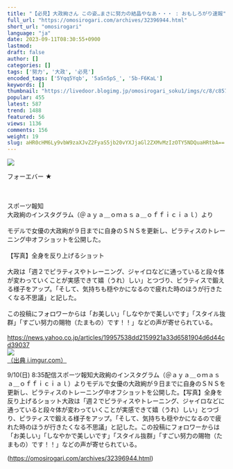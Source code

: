 ```yaml
---
title: "【必見】大政絢さん この姿…まさに努力の結晶やなあ・・・ : おもしろがり速報"
full_url: "https://omosirogari.com/archives/32396944.html"
short_url: "omosirogari"
language: "ja"
date: 2023-09-11T08:30:55+0900
lastmod: 
draft: false
author: []
categories: []
tags: ['努力', '大政', '必見']
encoded_tags: ['5Yqq5Yqb', '5aSn5pS_', '5b-F6KaL']
keywords: []
thumbnail: "https://livedoor.blogimg.jp/omosirogari_soku1/imgs/c/8/c857c280.jpg"
popular: 455
latest: 587
trend: 1488
featured: 56
views: 1136
comments: 156
weight: 19
slug: aHR0cHM6Ly9vbW9zaXJvZ2FyaS5jb20vYXJjaGl2ZXMvMzIzOTY5NDQuaHRtbA==
---
```


![](https://livedoor.blogimg.jp/omosirogari_soku1/imgs/c/8/c857c280.jpg)

<div><p>フォーエバー ★ </p><br> <br> スポーツ報知 <br> 大政絢のインスタグラム（＠ａｙａ＿ｏｍａｓａ＿ｏｆｆｉｃｉａｌ）より <br> <br> モデルで女優の大政絢が９日までに自身のＳＮＳを更新し、ピラティスのトレーニング中オフショットを公開した。 <br> <br> 【写真】全身を反り上げるショット <br> <br> 大政は「週２でピラティスやトレーニング、ジャイロなどに通っていると段々体が変わっていくことが実感できて嬉（うれ）しい」とつづり、ピラティスで鍛える様子をアップ。「そして、気持ちも穏やかになるので疲れた時のほうが行きたくなる不思議」と記した。 <br> <br> この投稿にフォロワーからは「お美しい」「しなやかで美しいです」「スタイル抜群」「すごい努力の賜物（たまもの）です！！」などの声が寄せられている。 <br> <br> <a target='_blank' href='https://news.yahoo.co.jp/articles/19957538dd2159921a33d6581904d6d44cd39037'>https://news.yahoo.co.jp/articles/19957538dd2159921a33d6581904d6d44cd39037</a> <br> <a href='https://i.imgur.com/juPXEbJ.jpg' target='_blank' class='' id='img_1_1'><img src='https://livedoor.blogimg.jp/omosirogari_soku1/imgs/9/5/957738d0.jpg'><br>（出典 i.imgur.com）<br></a> <p>9/10(日) 8:35配信スポーツ報知大政絢のインスタグラム（＠ａｙａ＿ｏｍａｓａ＿ｏｆｆｉｃｉａｌ）よりモデルで女優の大政絢が９日までに自身のＳＮＳを更新し、ピラティスのトレーニング中オフショットを公開した。【写真】全身を反り上げるショット大政は「週２でピラティスやトレーニング、ジャイロなどに通っていると段々体が変わっていくことが実感できて嬉（うれ）しい」とつづり、ピラティスで鍛える様子をアップ。「そして、気持ちも穏やかになるので疲れた時のほうが行きたくなる不思議」と記した。この投稿にフォロワーからは「お美しい」「しなやかで美しいです」「スタイル抜群」「すごい努力の賜物（たまもの）です！！」などの声が寄せられている。</p></div>

(https://omosirogari.com/archives/32396944.html)
